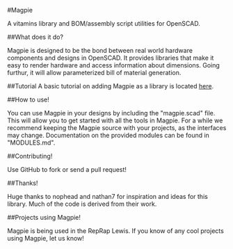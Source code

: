 #Magpie

A vitamins library and BOM/assembly script utilities for OpenSCAD. 

##What does it do?

Magpie is designed to be the bond between real world hardware components and designs in OpenSCAD. It provides libraries that make it easy to render hardware and access information about dimensions. Going furthur, it will allow parameterized bill of material generation.

##Tutorial
A basic tutorial on adding Magpie as a library is located [here](./docs/tutorial.md).

##How to use!

You can use Magpie in your designs by including the "magpie.scad" file. This will allow you to get started with all the tools in Magpie. For a while we recommend keeping the Magpie source with your projects, as the interfaces may change. Documentation on the provided modules can be found in "MODULES.md".

##Contributing!

Use GitHub to fork or send a pull request!

##Thanks!

Huge thanks to nophead and nathan7 for inspiration and ideas for this library. Much of the code is derived from their work. 

##Projects using Magpie!

Magpie is being used in the RepRap Lewis. If you know of any cool projects using Magpie, let us know!



